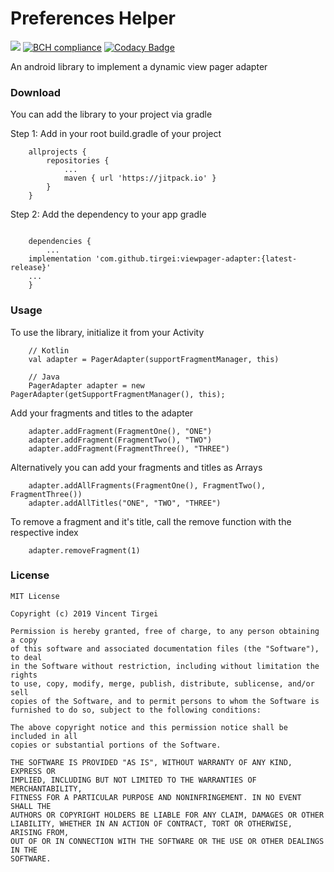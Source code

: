 # Preferences Helper

[![](https://jitpack.io/v/tirgei/viewpager-adapter.svg)](https://jitpack.io/#tirgei/viewpager-adapter)
[![BCH compliance](https://bettercodehub.com/edge/badge/tirgei/viewpager-adapter?branch=master)](https://bettercodehub.com/)
[![Codacy Badge](https://api.codacy.com/project/badge/Grade/22668aca7ac142b182a1565e99bfec98)](https://www.codacy.com/manual/tirgei/viewpager-adapter?utm_source=github.com&amp;utm_medium=referral&amp;utm_content=tirgei/viewpager-adapter&amp;utm_campaign=Badge_Grade)

An android library to implement a dynamic view pager adapter

### Download
You can add the library to your project via gradle

Step 1: Add in your root build.gradle of your project
```
    allprojects {
        repositories {
            ...
            maven { url 'https://jitpack.io' }
        }
    }
```

Step 2: Add the dependency to your app gradle
```

    dependencies {
    	...
	implementation 'com.github.tirgei:viewpager-adapter:{latest-release}'
	...
    }

```


### Usage
To use the library, initialize it from your Activity

```
    // Kotlin
    val adapter = PagerAdapter(supportFragmentManager, this)

    // Java
    PagerAdapter adapter = new PagerAdapter(getSupportFragmentManager(), this);

```

Add your fragments and titles to the adapter
```
    adapter.addFragment(FragmentOne(), "ONE")
    adapter.addFragment(FragmentTwo(), "TWO")
    adapter.addFragment(FragmentThree(), "THREE")
```

Alternatively you can add your fragments and titles as Arrays
```
    adapter.addAllFragments(FragmentOne(), FragmentTwo(), FragmentThree())
    adapter.addAllTitles("ONE", "TWO", "THREE")
```

To remove a fragment and it's title, call the remove function with the respective index
```
    adapter.removeFragment(1)
```


### License
```
MIT License

Copyright (c) 2019 Vincent Tirgei

Permission is hereby granted, free of charge, to any person obtaining a copy
of this software and associated documentation files (the "Software"), to deal
in the Software without restriction, including without limitation the rights
to use, copy, modify, merge, publish, distribute, sublicense, and/or sell
copies of the Software, and to permit persons to whom the Software is
furnished to do so, subject to the following conditions:

The above copyright notice and this permission notice shall be included in all
copies or substantial portions of the Software.

THE SOFTWARE IS PROVIDED "AS IS", WITHOUT WARRANTY OF ANY KIND, EXPRESS OR
IMPLIED, INCLUDING BUT NOT LIMITED TO THE WARRANTIES OF MERCHANTABILITY,
FITNESS FOR A PARTICULAR PURPOSE AND NONINFRINGEMENT. IN NO EVENT SHALL THE
AUTHORS OR COPYRIGHT HOLDERS BE LIABLE FOR ANY CLAIM, DAMAGES OR OTHER
LIABILITY, WHETHER IN AN ACTION OF CONTRACT, TORT OR OTHERWISE, ARISING FROM,
OUT OF OR IN CONNECTION WITH THE SOFTWARE OR THE USE OR OTHER DEALINGS IN THE
SOFTWARE.
```